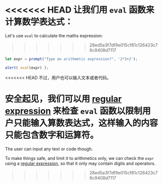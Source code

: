 <<<<<<< HEAD
让我们用 `eval` 函数来计算数学表达式：
=======
Let's use `eval` to calculate the maths expression:
>>>>>>> 28ed5a3f7df9e015cf81c126423c76c9408d7117

```js demo run
let expr = prompt("Type an arithmetic expression?", '2*3+2');

alert( eval(expr) );
```

<<<<<<< HEAD
不过，用户也可以输入文本或者代码。

安全起见，我们可以用 [regular expression](info:regular-expressions) 来检查 `eval` 函数以限制用户只能输入算数表达式，这样输入的内容只能包含数字和运算符。
=======
The user can input any text or code though.

To make things safe, and limit it to arithmetics only, we can check the `expr` using a [regular expression](info:regular-expressions), so that it only may contain digits and operators.
>>>>>>> 28ed5a3f7df9e015cf81c126423c76c9408d7117

